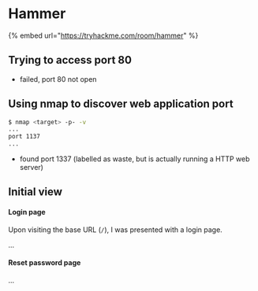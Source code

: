 # Hammer

{% embed url="https://tryhackme.com/room/hammer" %}

## **Trying to access port 80**

* failed, port 80 not open

## **Using nmap to discover web application port**

```bash
$ nmap <target> -p- -v
...
port 1137
...
```

* found port 1337 (labelled as waste, but is actually running  a HTTP web server)

## **Initial view**

#### Login page

Upon visiting the base URL (`/`), I was presented with a login page.

...

#### Reset password page

...





